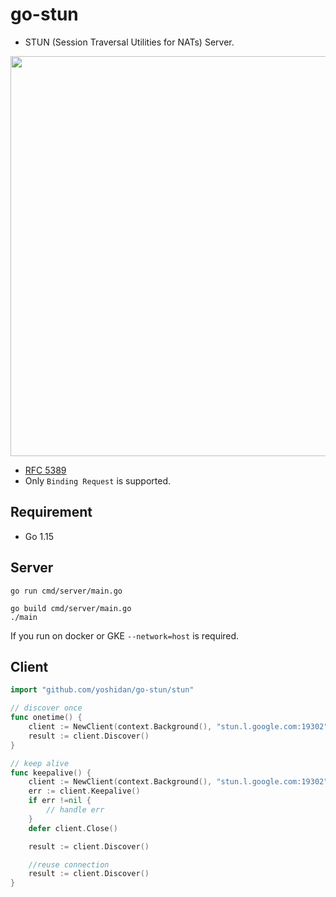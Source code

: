 # go-stun 

* STUN (Session Traversal Utilities for NATs) Server.

<img src="https://blog.ivrpowers.com/postimages/technologies/ivrpowers-turn-stun-screen.005.jpeg" width="640px"/>

* [RFC 5389](https://tools.ietf.org/html/rfc5389) 
* Only `Binding Request` is supported.

## Requirement

* Go 1.15

## Server

```
go run cmd/server/main.go
```

```
go build cmd/server/main.go
./main
```

If you run on docker or GKE `--network=host` is required.

## Client

```go
import "github.com/yoshidan/go-stun/stun"

// discover once
func onetime() {
    client := NewClient(context.Background(), "stun.l.google.com:19302", nil)
    result := client.Discover()
}

// keep alive
func keepalive() {
    client := NewClient(context.Background(), "stun.l.google.com:19302", nil)
    err := client.Keepalive()
    if err !=nil {
        // handle err
    }
    defer client.Close()

    result := client.Discover()         

    //reuse connection
    result := client.Discover()         
}
```


